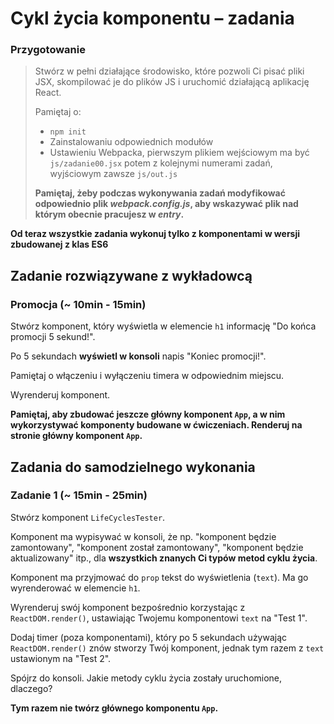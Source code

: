 # Cykl życia komponentu &ndash; zadania

### Przygotowanie

> Stwórz w pełni działające środowisko, które pozwoli Ci pisać pliki JSX, skompilować je do plików JS i uruchomić działającą aplikację React.
> 
> Pamiętaj o:
> - ```npm init```
> - Zainstalowaniu odpowiednich modułów
> - Ustawieniu Webpacka, pierwszym plikiem wejściowym ma być `js/zadanie00.jsx` potem z kolejnymi numerami zadań, wyjściowym zawsze `js/out.js`
>
> **Pamiętaj, żeby podczas wykonywania zadań modyfikować odpowiednio plik _webpack.config.js_, aby wskazywać plik nad którym obecnie pracujesz w _entry_.**


**Od teraz wszystkie zadania wykonuj tylko z komponentami w wersji zbudowanej z klas ES6** 

## Zadanie rozwiązywane z wykładowcą

### Promocja  (~ 10min - 15min)

Stwórz komponent, który wyświetla w elemencie `h1` informację "Do końca promocji 5 sekund!".

Po 5 sekundach **wyświetl w konsoli** napis "Koniec promocji!".

Pamiętaj o włączeniu i wyłączeniu timera w odpowiednim miejscu.

Wyrenderuj komponent.

**Pamiętaj, aby zbudować jeszcze główny komponent `App`, a w nim wykorzystywać komponenty budowane w ćwiczeniach. Renderuj na stronie główny komponent `App`.**

## Zadania do samodzielnego wykonania

### Zadanie 1 (~ 15min - 25min)

Stwórz komponent `LifeCyclesTester`.

Komponent ma wypisywać w konsoli, że np. "komponent będzie zamontowany", "komponent został zamontowany", "komponent będzie aktualizowany" itp., dla **wszystkich znanych Ci typów metod cyklu życia**.

Komponent ma przyjmować do `prop` tekst do wyświetlenia (`text`). Ma go wyrenderować w elemencie `h1`.

Wyrenderuj swój komponent bezpośrednio korzystając z `ReactDOM.render()`, ustawiając Twojemu komponentowi `text` na "Test 1".

Dodaj timer (poza komponentami), który po 5 sekundach używając `ReactDOM.render()` znów stworzy Twój komponent, jednak tym razem z `text` ustawionym na "Test 2".

Spójrz do konsoli. Jakie metody cyklu życia zostały uruchomione, dlaczego?

**Tym razem nie twórz głównego komponentu `App`.**
